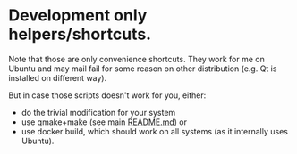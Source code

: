 # Development only helpers/shortcuts.

Note that those are only convenience shortcuts. They work for me on Ubuntu and may mail fail for some reason on
other distribution (e.g. Qt is installed on different way).

But in case those scripts doesn't work for you, either:
* do the trivial modification for your system
* use qmake+make (see main [README.md](../README.md)) or
* use docker build, which should work on all systems (as it internally uses Ubuntu).